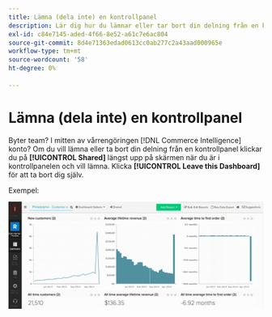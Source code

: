 ```yaml
---
title: Lämna (dela inte) en kontrollpanel
description: Lär dig hur du lämnar eller tar bort din delning från en kontrollpanel.
exl-id: c84e7145-aded-4f66-8e52-a61c7e6ac804
source-git-commit: 8d4e71363edad0613cc0ab277c2a43aad000965e
workflow-type: tm+mt
source-wordcount: '58'
ht-degree: 0%

---
```


# Lämna (dela inte) en kontrollpanel

Byter team? I mitten av vårrengöringen [!DNL Commerce Intelligence] konto? Om du vill lämna eller ta bort din delning från en kontrollpanel klickar du på **[!UICONTROL Shared]** längst upp på skärmen när du är i kontrollpanelen och vill lämna. Klicka **[!UICONTROL Leave this Dashboard]** för att ta bort dig själv.

Exempel:

![lämna instrumentpanel](../../assets/Leave_Dashboard.gif)
